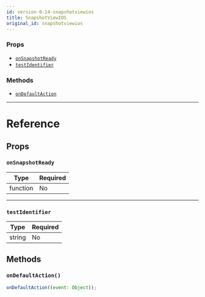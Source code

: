 ```yaml
---
id: version-0.14-snapshotviewios
title: SnapshotViewIOS
original_id: snapshotviewios
---
```


### Props

- [`onSnapshotReady`](snapshotviewios.md#onsnapshotready)
- [`testIdentifier`](snapshotviewios.md#testidentifier)

### Methods

- [`onDefaultAction`](snapshotviewios.md#ondefaultaction)

---

# Reference

## Props

### `onSnapshotReady`

| Type     | Required |
| -------- | -------- |
| function | No       |

---

### `testIdentifier`

| Type   | Required |
| ------ | -------- |
| string | No       |

## Methods

### `onDefaultAction()`

```jsx
onDefaultAction((event: Object));
```
